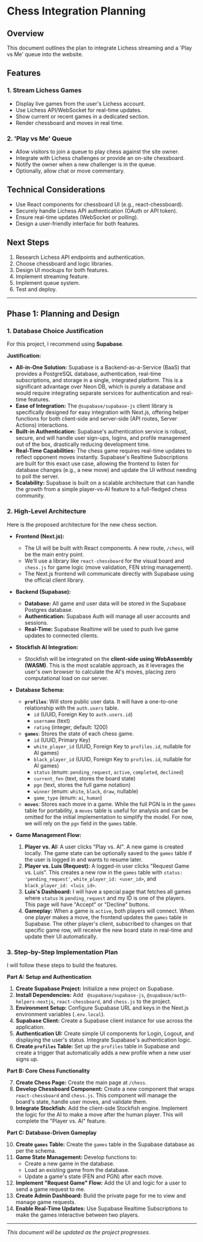 # Chess Integration Planning

## Overview
This document outlines the plan to integrate Lichess streaming and a 'Play vs Me' queue into the website.

## Features

### 1. Stream Lichess Games
- Display live games from the user's Lichess account.
- Use Lichess API/WebSocket for real-time updates.
- Show current or recent games in a dedicated section.
- Render chessboard and moves in real time.

### 2. 'Play vs Me' Queue
- Allow visitors to join a queue to play chess against the site owner.
- Integrate with Lichess challenges or provide an on-site chessboard.
- Notify the owner when a new challenger is in the queue.
- Optionally, allow chat or move commentary.

## Technical Considerations
- Use React components for chessboard UI (e.g., react-chessboard).
- Securely handle Lichess API authentication (OAuth or API token).
- Ensure real-time updates (WebSocket or polling).
- Design a user-friendly interface for both features.

## Next Steps
1. Research Lichess API endpoints and authentication.
2. Choose chessboard and logic libraries.
3. Design UI mockups for both features.
4. Implement streaming feature.
5. Implement queue system.
6. Test and deploy.

---

## Phase 1: Planning and Design

### 1. Database Choice Justification

For this project, I recommend using **Supabase**.

**Justification:**

*   **All-in-One Solution:** Supabase is a Backend-as-a-Service (BaaS) that provides a PostgreSQL database, authentication, real-time subscriptions, and storage in a single, integrated platform. This is a significant advantage over Neon DB, which is purely a database and would require integrating separate services for authentication and real-time features.
*   **Ease of Integration:** The `@supabase/supabase-js` client library is specifically designed for easy integration with Next.js, offering helper functions for both client-side and server-side (API routes, Server Actions) interactions.
*   **Built-in Authentication:** Supabase's authentication service is robust, secure, and will handle user sign-ups, logins, and profile management out of the box, drastically reducing development time.
*   **Real-Time Capabilities:** The chess game requires real-time updates to reflect opponent moves instantly. Supabase's Realtime Subscriptions are built for this exact use case, allowing the frontend to listen for database changes (e.g., a new move) and update the UI without needing to poll the server.
*   **Scalability:** Supabase is built on a scalable architecture that can handle the growth from a simple player-vs-AI feature to a full-fledged chess community.

### 2. High-Level Architecture

Here is the proposed architecture for the new chess section.

*   **Frontend (Next.js):**
    *   The UI will be built with React components. A new route, `/chess`, will be the main entry point.
    *   We'll use a library like `react-chessboard` for the visual board and `chess.js` for game logic (move validation, FEN string management).
    *   The Next.js frontend will communicate directly with Supabase using the official client library.

*   **Backend (Supabase):**
    *   **Database:** All game and user data will be stored in the Supabase Postgres database.
    *   **Authentication:** Supabase Auth will manage all user accounts and sessions.
    *   **Real-Time:** Supabase Realtime will be used to push live game updates to connected clients.

*   **Stockfish AI Integration:**
    *   Stockfish will be integrated on the **client-side using WebAssembly (WASM)**. This is the most scalable approach, as it leverages the user's own browser to calculate the AI's moves, placing zero computational load on our server.

*   **Database Schema:**
    *   **`profiles`**: Will store public user data. It will have a one-to-one relationship with the `auth.users` table.
        *   `id` (UUID, Foreign Key to `auth.users.id`)
        *   `username` (text)
        *   `rating` (integer, default: 1200)
    *   **`games`**: Stores the state of each chess game.
        *   `id` (UUID, Primary Key)
        *   `white_player_id` (UUID, Foreign Key to `profiles.id`, nullable for AI games)
        *   `black_player_id` (UUID, Foreign Key to `profiles.id`, nullable for AI games)
        *   `status` (enum: `pending_request`, `active`, `completed`, `declined`)
        *   `current_fen` (text, stores the board state)
        *   `pgn` (text, stores the full game notation)
        *   `winner` (enum: `white`, `black`, `draw`, nullable)
        *   `game_type` (enum: `ai`, `human`)
    *   **`moves`**: Stores each move in a game. While the full PGN is in the `games` table for portability, a `moves` table is useful for analysis and can be omitted for the initial implementation to simplify the model. For now, we will rely on the `pgn` field in the `games` table.

*   **Game Management Flow:**
    1.  **Player vs. AI:** A user clicks "Play vs. AI". A new game is created locally. The game state can be optionally saved to the `games` table if the user is logged in and wants to resume later.
    2.  **Player vs. Luis (Request):** A logged-in user clicks "Request Game vs. Luis". This creates a new row in the `games` table with `status: 'pending_request'`, `white_player_id: <user_id>`, and `black_player_id: <luis_id>`.
    3.  **Luis's Dashboard:** I will have a special page that fetches all games where `status` is `pending_request` and my ID is one of the players. This page will have "Accept" or "Decline" buttons.
    4.  **Gameplay:** When a game is `active`, both players will connect. When one player makes a move, the frontend updates the `games` table in Supabase. The other player's client, subscribed to changes on that specific game row, will receive the new board state in real-time and update their UI automatically.

### 3. Step-by-Step Implementation Plan

I will follow these steps to build the features.

**Part A: Setup and Authentication**

1.  **Create Supabase Project:** Initialize a new project on Supabase.
2.  **Install Dependencies:** Add ` @supabase/supabase-js`, `@supabase/auth-helpers-nextjs`, `react-chessboard`, and `chess.js` to the project.
3.  **Environment Setup:** Configure Supabase URL and keys in the Next.js environment variables (`.env.local`).
4.  **Supabase Client:** Create a Supabase client instance for use across the application.
5.  **Authentication UI:** Create simple UI components for Login, Logout, and displaying the user's status. Integrate Supabase's authentication logic.
6.  **Create `profiles` Table:** Set up the `profiles` table in Supabase and create a trigger that automatically adds a new profile when a new user signs up.

**Part B: Core Chess Functionality**

7.  **Create Chess Page:** Create the main page at `/chess`.
8.  **Develop Chessboard Component:** Create a new component that wraps `react-chessboard` and `chess.js`. This component will manage the board's state, handle user moves, and validate them.
9.  **Integrate Stockfish:** Add the client-side Stockfish engine. Implement the logic for the AI to make a move after the human player. This will complete the "Player vs. AI" feature.

**Part C: Database-Driven Gameplay**

10. **Create `games` Table:** Create the `games` table in the Supabase database as per the schema.
11. **Game State Management:** Develop functions to:
    *   Create a new game in the database.
    *   Load an existing game from the database.
    *   Update a game's state (FEN and PGN) after each move.
12. **Implement "Request Game" Flow:** Add the UI and logic for a user to send a game request to me.
13. **Create Admin Dashboard:** Build the private page for me to view and manage game requests.
14. **Enable Real-Time Updates:** Use Supabase Realtime Subscriptions to make the games interactive between two players.

---

_This document will be updated as the project progresses._
